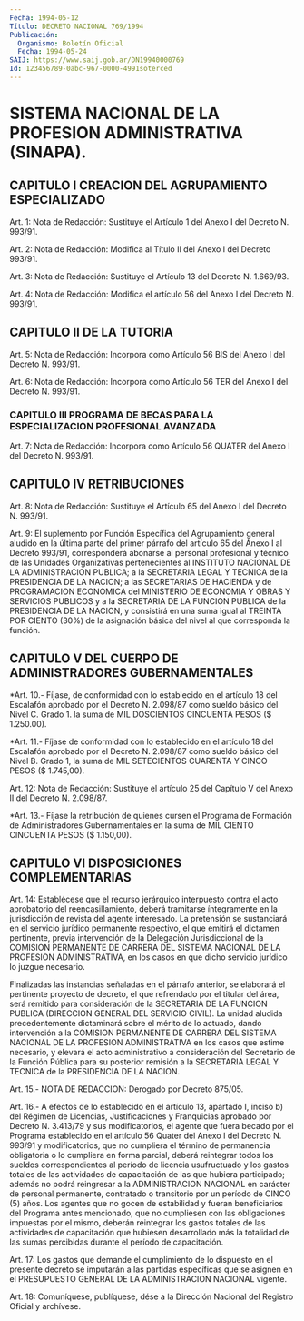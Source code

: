 ```yaml
---
Fecha: 1994-05-12
Título: DECRETO NACIONAL 769/1994
Publicación:
  Organismo: Boletín Oficial
  Fecha: 1994-05-24
SAIJ: https://www.saij.gob.ar/DN19940000769
Id: 123456789-0abc-967-0000-4991soterced
---
```

# SISTEMA NACIONAL DE LA PROFESION ADMINISTRATIVA (SINAPA).

## CAPITULO I CREACION DEL AGRUPAMIENTO ESPECIALIZADO

<a id="1"></a>
Art. 1: Nota de Redacción: Sustituye el Artículo 1 del Anexo I del Decreto N. 993/91.

<a id="2"></a>
Art. 2: Nota de Redacción: Modifica al Título II del Anexo I del Decreto 993/91.

<a id="3"></a>
Art. 3: Nota de Redacción: Sustituye el Artículo 13 del Decreto N. 1.669/93.

<a id="4"></a>
Art. 4: Nota de Redacción: Modifica el artículo 56 del Anexo I del Decreto N. 993/91.

## CAPITULO II DE LA TUTORIA

<a id="5"></a>
Art. 5: Nota de Redacción: Incorpora como Artículo 56 BIS del Anexo I del Decreto N. 993/91.

<a id="6"></a>
Art. 6: Nota de Redacción: Incorpora como Artículo 56 TER del Anexo I del Decreto N. 993/91.

### CAPITULO III PROGRAMA DE BECAS PARA LA ESPECIALIZACION PROFESIONAL AVANZADA

<a id="7"></a>
Art. 7: Nota de Redacción: Incorpora como Artículo 56 QUATER del Anexo I del Decreto N. 993/91.

## CAPITULO IV RETRIBUCIONES

<a id="8"></a>
Art. 8: Nota de Redacción: Sustituye el Artículo 65 del Anexo I del Decreto N. 993/91.

<a id="9"></a>
Art. 9: El suplemento por Función Específica del Agrupamiento general aludido en la última parte del primer párrafo del artículo 65 del Anexo I al Decreto 993/91, corresponderá abonarse al personal profesional y técnico de las Unidades Organizativas pertenecientes al INSTITUTO NACIONAL DE LA ADMINISTRACION PUBLICA; a la SECRETARIA LEGAL Y TECNICA de la PRESIDENCIA DE LA NACION; a las SECRETARIAS DE HACIENDA y de PROGRAMACION ECONOMICA del MINISTERIO DE ECONOMIA Y OBRAS Y SERVICIOS PUBLICOS y a la SECRETARIA DE LA FUNCION PUBLICA de la PRESIDENCIA DE LA NACION, y consistirá en una suma igual al TREINTA POR CIENTO (30%) de la asignación básica del nivel al que corresponda la función.

## CAPITULO V DEL CUERPO DE ADMINISTRADORES GUBERNAMENTALES

<a id="10"></a>
*Art. 10.- Fíjase, de conformidad con lo establecido en el artículo 18 del Escalafón aprobado por el Decreto N. 2.098/87 como sueldo básico del Nivel C. Grado 1. la suma de MIL DOSCIENTOS CINCUENTA PESOS ($ 1.250.00).

<a id="11"></a>
*Art. 11.- Fíjase de conformidad con lo establecido en el artículo 18 del Escalafón aprobado por el Decreto N. 2.098/87 como sueldo básico del Nivel B. Grado 1, la suma de MIL SETECIENTOS CUARENTA Y CINCO PESOS ($ 1.745,00).

<a id="12"></a>
Art. 12: Nota de Redacción: Sustituye el artículo 25 del Capítulo V del Anexo II del Decreto N. 2.098/87.

<a id="13"></a>
*Art. 13.- Fíjase la retribución de quienes cursen el Programa de Formación de Administradores Gubernamentales en la suma de MIL CIENTO CINCUENTA PESOS ($ 1.150,00).

## CAPITULO VI DISPOSICIONES COMPLEMENTARIAS

<a id="14"></a>
Art. 14: Establécese que el recurso jerárquico interpuesto contra el acto aprobatorio del reencasillamiento, deberá tramitarse íntegramente en la jurisdicción de revista del agente interesado. La pretensión se sustanciará en el servicio jurídico permanente respectivo, el que emitirá el dictamen pertinente, previa intervención de la Delegación Jurisdiccional de la COMISION PERMANENTE DE CARRERA DEL SISTEMA NACIONAL DE LA PROFESION ADMINISTRATIVA, en los casos en que dicho servicio jurídico lo juzgue necesario.

Finalizadas las instancias señaladas en el párrafo anterior, se elaborará el pertinente proyecto de decreto, el que refrendado por el titular del área, será remitido para consideración de la SECRETARIA DE LA FUNCION PUBLICA (DIRECCION GENERAL DEL SERVICIO CIVIL). La unidad aludida precedentemente dictaminará sobre el mérito de lo actuado, dando intervención a la COMISION PERMANENTE DE CARRERA DEL SISTEMA NACIONAL DE LA PROFESION ADMINISTRATIVA en los casos que estime necesario, y elevará el acto administrativo a consideración del Secretario de la Función Pública para su posterior remisión a la SECRETARIA LEGAL Y TECNICA de la PRESIDENCIA DE LA NACION.

<a id="15"></a>
Art. 15.- NOTA DE REDACCION: Derogado por Decreto 875/05.

<a id="16"></a>
Art. 16.- A efectos de lo establecido en el artículo 13, apartado I, inciso b) del Régimen de Licencias, Justificaciones y Franquicias aprobado por Decreto N. 3.413/79 y sus modificatorios, el agente que fuera becado por el Programa establecido en el artículo 56 Quater del Anexo I del Decreto N. 993/91 y modificatorios, que no cumpliera el término de permanencia obligatoria o lo cumpliera en forma parcial, deberá reintegrar todos los sueldos correspondientes al período de licencia usufructuado y los gastos totales de las actividades de capacitación de las que hubiera participado; además no podrá reingresar a la ADMINISTRACION NACIONAL en carácter de personal permanente, contratado o transitorio por un período de CINCO (5) años. Los agentes que no gocen de estabilidad y fueran beneficiarios del Programa antes mencionado, que no cumpliesen con las obligaciones impuestas por el mismo, deberán reintegrar los gastos totales de las actividades de capacitación que hubiesen desarrollado más la totalidad de las sumas percibidas durante el período de capacitación.

<a id="17"></a>
Art. 17: Los gastos que demande el cumplimiento de lo dispuesto en el presente decreto se imputarán a las partidas específicas que se asignen en el PRESUPUESTO GENERAL DE LA ADMINISTRACION NACIONAL vigente.

<a id="18"></a>
Art. 18: Comuníquese, publíquese, dése a la Dirección Nacional del Registro Oficial y archívese.
